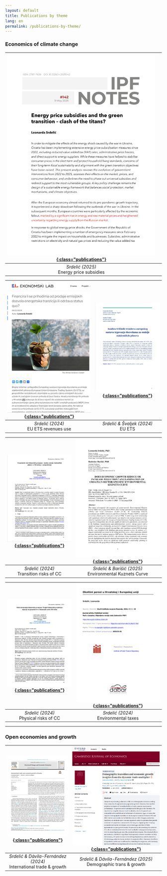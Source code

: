 ```yaml
---
layout: default
title: Publications by theme
lang: en
permalink: /publications-by-theme/
---
```


### **Economics of climate change**

| [![8](/assets/ipf_2025.png){:class="publications"}](https://repozitorij.ijf.hr/islandora/object/ijf%3A1156/datastream/FILE0/view) |  |
|:----------------------------------------------------------------:|:---------------------------------------------------------------:|
| *Srdelić (2025)*<br>Energy price subsidies |  |

| [![5](/assets/ekc-prihodi.png){:class="publications"}](https://arhivanalitika.hr/blog/financira-li-se-prihodima-od-prodaje-emisijskih-dozvola-energetska-tranzicija-ili-odrzava-status-quo/) | [![1](/assets/eu_ets.png){:class="publications"}](https://hrcak.srce.hr/file/465846) |
|:----------------------------------------------------------------:|:-----------------------------------------------------------:|
| *Srdelić (2024)*<br>EU ETS revenues use | *Srdelić & Švaljek (2024)*<br>EU ETS |

| [![2](/assets/tranz.png){:class="publications"}](https://morepress.unizd.hr/journals/index.php/oeconomicajadertina/article/view/4433) | [![6](/assets/ekc.png){:class="publications"}](https://mpra.ub.uni-muenchen.de/122841/1/MPRA_paper_122841.pdf) |
|:----------------------------------------------------------------:|:----------------------------------------------------------------:|
| *Srdelić (2024)*<br>Transition risks of CC | *Srdelić & Barišić (2025)*<br>Environmental Kuznets Curve|


| [![3](/assets/makro.png){:class="publications"}](https://morepress.unizd.hr/journals/index.php/oeconomicajadertina/article/view/4434) | [![4](/assets/okol.png){:class="publications"}](https://repozitorij.ijf.hr/islandora/object/ijf:969) |
|:----------------------------------------------------------------:|:---------------------------------------------------------------:|
| *Srdelić (2024)*<br>Physical risks of CC | *Srdelić (2024)*<br>Environmental taxes |


---

### **Open economies and growth**

| [![4](/assets/sced.png){:class="publications"}](https://www.sciencedirect.com/science/article/pii/S0954349X23001492?via%3Dihub) | [![5](/assets/cje.png){:class="publications"}](https://academic.oup.com/cje/article/49/4/755/8160795?login=true) |
|:----------------------------------------------------------------------------------------------------------------------------:|:---------------------------------------------------------------------------------------------------------------------:|
| *Srdelić & Dávila-Fernández (2024)*<br>International trade & growth | *Srdelić & Dávila-Fernández (2025)*<br>Demographic trans & growth |
